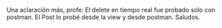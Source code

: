 Una aclaración más, profe: El delete en tiempo real fue probado solo con postman. El Post lo probé desde la view y desde postman. Saludos.
